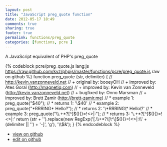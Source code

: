 ```yaml
---
layout: post
title: "JavaScript preg_quote function"
date: 2012-05-17 18:49
comments: true
sharing: true
footer: true
permalink: functions/preg_quote
categories: [functions, pcre ]
---
```

A JavaScript equivalent of PHP's preg_quote
<!-- more -->
{% codeblock pcre/preg_quote.js lang:js https://raw.github.com/kvz/phpjs/master/functions/pcre/preg_quote.js raw on github %}
function preg_quote (str, delimiter) {
    // http://kevin.vanzonneveld.net
    // +   original by: booeyOH
    // +   improved by: Ates Goral (http://magnetiq.com)
    // +   improved by: Kevin van Zonneveld (http://kevin.vanzonneveld.net)
    // +   bugfixed by: Onno Marsman
    // +   improved by: Brett Zamir (http://brett-zamir.me)
    // *     example 1: preg_quote("$40");
    // *     returns 1: '\$40'
    // *     example 2: preg_quote("*RRRING* Hello?");
    // *     returns 2: '\*RRRING\* Hello\?'
    // *     example 3: preg_quote("\\.+*?[^]$(){}=!<>|:");
    // *     returns 3: '\\\.\+\*\?\[\^\]\$\(\)\{\}\=\!\<\>\|\:'
    return (str + '').replace(new RegExp('[.\\\\+*?\\[\\^\\]$(){}=!<>|:\\' + (delimiter || '') + '-]', 'g'), '\\$&');
}
{% endcodeblock %}
<ul>
 <li><a href="https://github.com/kvz/phpjs/blob/master/functions/pcre/preg_quote.js">view on github</a></li>
 <li><a href="https://github.com/kvz/phpjs/edit/master/functions/pcre/preg_quote.js">edit on github</a></li>
</ul>

